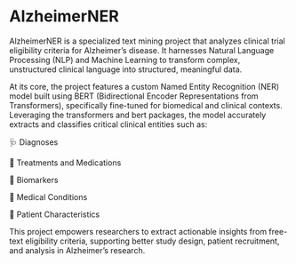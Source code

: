# AlzheimerNER

AlzheimerNER is a specialized text mining project that analyzes clinical trial eligibility criteria for Alzheimer’s disease. It harnesses Natural Language Processing (NLP) and Machine Learning to transform complex, unstructured clinical language into structured, meaningful data.

At its core, the project features a custom Named Entity Recognition (NER) model built using BERT (Bidirectional Encoder Representations from Transformers), specifically fine-tuned for biomedical and clinical contexts. Leveraging the transformers and bert packages, the model accurately extracts and classifies critical clinical entities such as:

🩺 Diagnoses

💊 Treatments and Medications

🧪 Biomarkers

🧬 Medical Conditions

👤 Patient Characteristics

This project empowers researchers to extract actionable insights from free-text eligibility criteria, supporting better study design, patient recruitment, and analysis in Alzheimer’s research.
